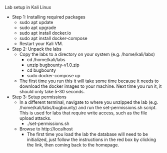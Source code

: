 Lab setup in Kali Linux
- Step 1: Installing required packages
	- sudo apt update
	- sudo apt upgrade
	- sudo apt install docker.io
	- sudo apt install docker-compose
	- Restart your Kali VM.
- Step 2: Unpack the labs
	- Copy the labs to a directory on your system (e.g. /home/kali/labs)
		- cd /home/kali/labs
		- unzip bugbounty-v1.0.zip
		- cd bugbounty
		- sudo docker-compose up
	- The first time you run this it will take some time because it needs to download the docker images to your machine. Next time you run it, it should only take 5-30 seconds.
- Step 3: Setup permissions
	- In a different terminal, navigate to where you unzipped the lab (e.g. /home/kali/labs/bugbounty) and run the set-permissions.sh script. This is used for labs that require write access, such as the file upload attacks.
		- ./set-permissions.sh
	- Browse to http://localhost
		- The first time you load the lab the database will need to be initialized, just follow the instructions in the red box by clicking the link, then coming back to the homepage.
